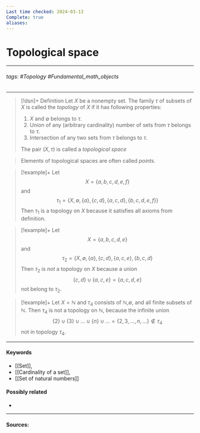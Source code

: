 ```yaml
---
Last time checked: 2024-03-13
Complete: true
aliases:
---
```

# Topological space
***
###### tags: #Topology #Fundamental_math_objects 
***
>[!dsn]+ Definition
>Let $X$ be a nonempty set. The family $\tau$ of subsets of $X$ is called the *topology* of $X$ if it has following properties:
>1. $X$ and $\emptyset$ belongs to $\tau$.
>2. Union of any (arbitrary cardinality) number of sets from $\tau$ belongs to $\tau$.
>3. Intersection of any two sets from $\tau$ belongs to $\tau$.
>
>The pair $(X,\tau)$ is called a *topological space*

>Elements of topological spaces are often called *points*. 

>[!example]+ 
>Let $$X = \{a,b,c,d,e,f\}$$ and $$\tau_{1}=\{X,\emptyset, \{a\},\{c,d\},\{a,c,d\},\{b,c,d,e,f\}\}$$
Then $\tau_1$ is a topology on $X$ because it satisfies all axioms from definition.

>[!example]+
>Let $$X = \{a,b,c,d,e\} $$ and $$\tau_{2}= \{X,\emptyset,\{a\},\{c,d\},\{a,c,e\},\{b,c,d\}$$
Then $\tau_2$ is *not* a topology on $X$ because a union $$\{c,d\}\cup\{a,c,e\}=\{a,c,d,e\}$$ not belong to $\tau_2$.

>[!example]+
>Let $X=\mathbb{N}$ and $\tau_4$ consists of $\mathbb{N}$,$\emptyset$, and all finite subsets of $\mathbb{N}$. Then $\tau_4$ is not a topology on $\mathbb{N}$, because the infinite union $$\{2\}\cup\{3\}\cup\dots\cup\{n\}\cup\dots = \{2,3,\dots,n,\dots\}\notin\tau_4$$ not in topology $\tau_4$.
***
#### Keywords
- [[Set]],
- [[Cardinality of a set]],
- [[Set of natural numbers]]
#### Possibly related
- 
***
#### Sources: